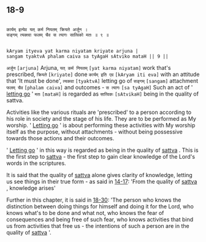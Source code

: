 ## 18-9


```shloka-sa

कार्यम् इत्येव यत् कर्म नियतम् क्रियते अर्जुन ।
सङ्गम् त्यक्त्वा फलम् चैव स त्यागः सात्विको मतः ॥ ९ ॥

```
```shloka-sa-hk

kAryam ityeva yat karma niyatam kriyate arjuna |
sangam tyaktvA phalam caiva sa tyAgaH sAtviko mataH || 9 ||

```
`अर्जुन` `[arjuna]` Arjuna, `यत् कर्म नियतम्` `[yat karma niyatam]` work that's prescribed, `क्रियते` `[kriyate]` done `कार्यम् इति एव` `[kAryam iti eva]` with an attitude that 'It must be done', `त्यक्त्वा` `[tyaktvA]` letting go of `सङ्गम्` `[sangam]` attachment `फलम् चैव` `[phalam caiva]` and outcomes - `स त्यागः` `[sa tyAgaH]` Such an act of '
[letting go](18-4.md#letting_go)
' `मतः` `[mataH]` is regarded as `सात्विकः` `[sAtvikaH]` being in the quality of sattva.

Activities like the various rituals are 'prescribed' to a person according to his role in society and the stage of his life. They are to be performed as My worship. '
[Letting go](18-4.md#letting_go)
' is about performing these activities with My worship itself as the purpose, without attachments - without being possessive towards those actions and their outcomes. 

'
[Letting go](18-4.md#letting_go)
' in this way is regarded as being in the quality of 
[sattva](14-6.md#sattva)
. This is the first step to 
[sattva](14-6.md#sattva) - the first step to gain clear knowledge of the Lord's words in the scriptures. 

It is said that the quality of 
[sattva](14-6.md#sattva)
 alone gives clarity of knowledge, letting us see things in their true form - as said in [14-17](14-17.md): 'From the quality of 
[sattva](14-6.md#sattva)
, knowledge arises'

Further in this chapter, it is said in [18-30](18-30.md): 'The person who knows the distinction between doing things for himself and doing it for the Lord, who knows what's to be done and what not, who knows the fear of consequences and being free of such fear, who knows activities that bind us from activities that free us - the intentions of such a person are in the quality of 
[sattva](14-6.md#sattva)
'.


